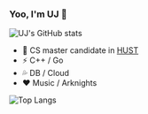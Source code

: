### Yoo, I'm UJ 👋
![UJ's GitHub stats](https://github-readme-stats.vercel.app/api?username=Uncle-Justice)

- 🍻 CS master candidate in [HUST](https://www.hust.edu.cn/)
- ⚡ C++ / Go
- 💦 DB / Cloud
- ❤ Music / Arknights

![Top Langs](https://github-readme-stats.vercel.app/api/top-langs/?username=Uncle-Justice&layout=compact&hide_border=true)
